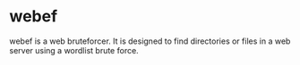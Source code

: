 webef
=====

webef is a web bruteforcer. It is designed to find directories or files in a web server using a wordlist brute force.